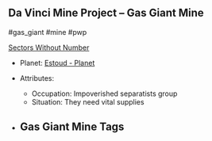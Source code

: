## Da Vinci Mine Project &ndash; Gas Giant Mine

#gas_giant #mine #pwp

[Sectors Without Number](https://sectorswithoutnumber.com/sector/bfDcBzTtgpeyLUfwzjio/gasGiantMine/RYiEcvE3TThHzXQPaODy)

- Planet: [Estoud - Planet](../../../Gaming/StarsWithoutNumber/PiratesWithoutPlunder/Estoud%20-%20Planet.md)

- Attributes:
   -   Occupation: Impoverished separatists group
   -   Situation: They need vital supplies

- Gas Giant Mine Tags
	-  
